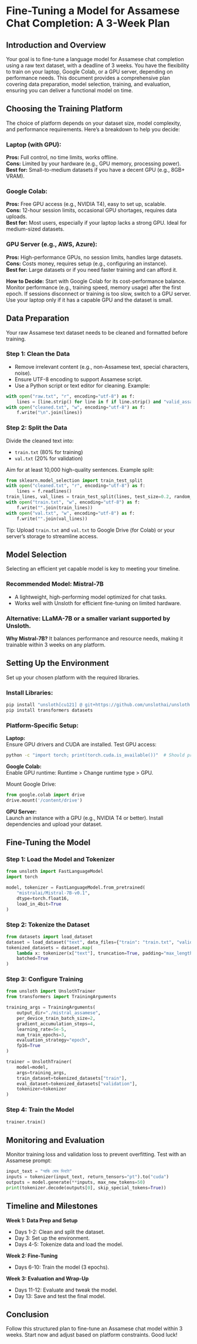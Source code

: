 # Fine-Tuning a Model for Assamese Chat Completion: A 3-Week Plan

## Introduction and Overview
Your goal is to fine-tune a language model for Assamese chat completion using a raw text dataset, with a deadline of 3 weeks. You have the flexibility to train on your laptop, Google Colab, or a GPU server, depending on performance needs. This document provides a comprehensive plan covering data preparation, model selection, training, and evaluation, ensuring you can deliver a functional model on time.

## Choosing the Training Platform
The choice of platform depends on your dataset size, model complexity, and performance requirements. Here’s a breakdown to help you decide:

### Laptop (with GPU):
**Pros:** Full control, no time limits, works offline.  
**Cons:** Limited by your hardware (e.g., GPU memory, processing power).  
**Best for:** Small-to-medium datasets if you have a decent GPU (e.g., 8GB+ VRAM).  

### Google Colab:
**Pros:** Free GPU access (e.g., NVIDIA T4), easy to set up, scalable.  
**Cons:** 12-hour session limits, occasional GPU shortages, requires data uploads.  
**Best for:** Most users, especially if your laptop lacks a strong GPU. Ideal for medium-sized datasets.  

### GPU Server (e.g., AWS, Azure):
**Pros:** High-performance GPUs, no session limits, handles large datasets.  
**Cons:** Costs money, requires setup (e.g., configuring an instance).  
**Best for:** Large datasets or if you need faster training and can afford it.  

**How to Decide:** Start with Google Colab for its cost-performance balance. Monitor performance (e.g., training speed, memory usage) after the first epoch. If sessions disconnect or training is too slow, switch to a GPU server. Use your laptop only if it has a capable GPU and the dataset is small.  

## Data Preparation
Your raw Assamese text dataset needs to be cleaned and formatted before training.

### Step 1: Clean the Data
- Remove irrelevant content (e.g., non-Assamese text, special characters, noise).  
- Ensure UTF-8 encoding to support Assamese script.  
- Use a Python script or text editor for cleaning. Example:

```python
with open("raw.txt", "r", encoding="utf-8") as f:
    lines = [line.strip() for line in f if line.strip() and "valid_assamese_text" in line]
with open("cleaned.txt", "w", encoding="utf-8") as f:
    f.write("\n".join(lines))
```

### Step 2: Split the Data
Divide the cleaned text into:
- `train.txt` (80% for training)
- `val.txt` (20% for validation)

Aim for at least 10,000 high-quality sentences. Example split:

```python
from sklearn.model_selection import train_test_split
with open("cleaned.txt", "r", encoding="utf-8") as f:
    lines = f.readlines()
train_lines, val_lines = train_test_split(lines, test_size=0.2, random_state=42)
with open("train.txt", "w", encoding="utf-8") as f:
    f.write("".join(train_lines))
with open("val.txt", "w", encoding="utf-8") as f:
    f.write("".join(val_lines))
```

Tip: Upload `train.txt` and `val.txt` to Google Drive (for Colab) or your server’s storage to streamline access.

## Model Selection
Selecting an efficient yet capable model is key to meeting your timeline.

### Recommended Model: Mistral-7B
- A lightweight, high-performing model optimized for chat tasks.  
- Works well with Unsloth for efficient fine-tuning on limited hardware.  

### Alternative: LLaMA-7B or a smaller variant supported by Unsloth.

**Why Mistral-7B?** It balances performance and resource needs, making it trainable within 3 weeks on any platform.

## Setting Up the Environment
Set up your chosen platform with the required libraries.

### Install Libraries:
```bash
pip install "unsloth[cu121] @ git+https://github.com/unslothai/unsloth.git"
pip install transformers datasets
```

### Platform-Specific Setup:
**Laptop:**  
Ensure GPU drivers and CUDA are installed. Test GPU access:
```bash
python -c "import torch; print(torch.cuda.is_available())"  # Should print "True"
```

**Google Colab:**  
Enable GPU runtime: Runtime > Change runtime type > GPU.

Mount Google Drive:
```python
from google.colab import drive
drive.mount('/content/drive')
```

**GPU Server:**  
Launch an instance with a GPU (e.g., NVIDIA T4 or better).
Install dependencies and upload your dataset.

## Fine-Tuning the Model

### Step 1: Load the Model and Tokenizer
```python
from unsloth import FastLanguageModel
import torch

model, tokenizer = FastLanguageModel.from_pretrained(
    "mistralai/Mistral-7B-v0.1",
    dtype=torch.float16,
    load_in_4bit=True
)
```

### Step 2: Tokenize the Dataset
```python
from datasets import load_dataset
dataset = load_dataset("text", data_files={"train": "train.txt", "validation": "val.txt"})
tokenized_datasets = dataset.map(
    lambda x: tokenizer(x["text"], truncation=True, padding="max_length", max_length=128),
    batched=True
)
```

### Step 3: Configure Training
```python
from unsloth import UnslothTrainer
from transformers import TrainingArguments

training_args = TrainingArguments(
    output_dir="./mistral_assamese",
    per_device_train_batch_size=2,
    gradient_accumulation_steps=4,
    learning_rate=5e-5,
    num_train_epochs=3,
    evaluation_strategy="epoch",
    fp16=True
)

trainer = UnslothTrainer(
    model=model,
    args=training_args,
    train_dataset=tokenized_datasets["train"],
    eval_dataset=tokenized_datasets["validation"],
    tokenizer=tokenizer
)
```

### Step 4: Train the Model
```python
trainer.train()
```

## Monitoring and Evaluation
Monitor training loss and validation loss to prevent overfitting. Test with an Assamese prompt:

```python
input_text = "আজি মোৰ দিনটো"
inputs = tokenizer(input_text, return_tensors="pt").to("cuda")
outputs = model.generate(**inputs, max_new_tokens=50)
print(tokenizer.decode(outputs[0], skip_special_tokens=True))
```

## Timeline and Milestones
**Week 1: Data Prep and Setup**  
- Days 1-2: Clean and split the dataset.  
- Day 3: Set up the environment.  
- Days 4-5: Tokenize data and load the model.  

**Week 2: Fine-Tuning**  
- Days 6-10: Train the model (3 epochs).  

**Week 3: Evaluation and Wrap-Up**  
- Days 11-12: Evaluate and tweak the model.  
- Day 13: Save and test the final model.  

## Conclusion
Follow this structured plan to fine-tune an Assamese chat model within 3 weeks. Start now and adjust based on platform constraints. Good luck!

